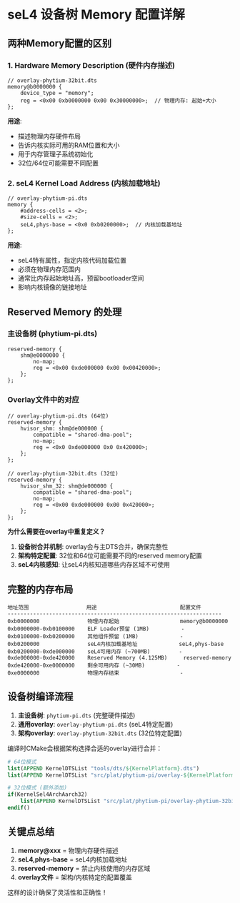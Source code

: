 # seL4 设备树 Memory 配置详解

## 两种Memory配置的区别

### 1. Hardware Memory Description (硬件内存描述)
```dts
// overlay-phytium-32bit.dts
memory@b0000000 {
    device_type = "memory";
    reg = <0x00 0xb0000000 0x00 0x30000000>;  // 物理内存: 起始+大小
};
```

**用途**:
- 描述物理内存硬件布局
- 告诉内核实际可用的RAM位置和大小
- 用于内存管理子系统初始化
- 32位/64位可能需要不同配置

### 2. seL4 Kernel Load Address (内核加载地址)
```dts
// overlay-phytium-pi.dts  
memory {
    #address-cells = <2>;
    #size-cells = <2>;
    seL4,phys-base = <0x0 0xb0200000>;  // 内核加载基地址
};
```

**用途**:
- seL4特有属性，指定内核代码加载位置
- 必须在物理内存范围内
- 通常比内存起始地址高，预留bootloader空间
- 影响内核镜像的链接地址

## Reserved Memory 的处理

### 主设备树 (phytium-pi.dts)
```dts
reserved-memory {
    shm@e0000000 {
        no-map;
        reg = <0x00 0xde000000 0x00 0x00420000>;
    };
};
```

### Overlay文件中的对应
```dts
// overlay-phytium-pi.dts (64位)
reserved-memory {
    hvisor_shm: shm@de000000 {
        compatible = "shared-dma-pool";
        no-map;
        reg = <0x0 0xde000000 0x0 0x420000>;
    };
};

// overlay-phytium-32bit.dts (32位)  
reserved-memory {
    hvisor_shm_32: shm@de000000 {
        compatible = "shared-dma-pool";
        no-map;
        reg = <0x00 0xde000000 0x00 0x420000>;
    };
};
```

**为什么需要在overlay中重复定义？**
1. **设备树合并机制**: overlay会与主DTS合并，确保完整性
2. **架构特定配置**: 32位和64位可能需要不同的reserved memory配置
3. **seL4内核感知**: 让seL4内核知道哪些内存区域不可使用

## 完整的内存布局

```
地址范围                  用途                          配置文件
-------------------------------------------------------------------
0xb0000000               物理内存起始                   memory@b0000000
0xb0000000-0xb0100000    ELF Loader预留 (1MB)          -
0xb0100000-0xb0200000    其他组件预留 (1MB)             -  
0xb0200000               seL4内核加载基地址             seL4,phys-base
0xb0200000-0xde000000    seL4可用内存 (~700MB)         -
0xde000000-0xde420000    Reserved Memory (4.125MB)     reserved-memory
0xde420000-0xe0000000    剩余可用内存 (~30MB)          -
0xe0000000               物理内存结束                   -
```

## 设备树编译流程

1. **主设备树**: `phytium-pi.dts` (完整硬件描述)
2. **通用overlay**: `overlay-phytium-pi.dts` (seL4特定配置)
3. **架构overlay**: `overlay-phytium-32bit.dts` (32位特定配置)

编译时CMake会根据架构选择合适的overlay进行合并：
```cmake
# 64位模式
list(APPEND KernelDTSList "tools/dts/${KernelPlatform}.dts")
list(APPEND KernelDTSList "src/plat/phytium-pi/overlay-${KernelPlatform}.dts")

# 32位模式 (额外添加)
if(KernelSel4ArchAarch32)
    list(APPEND KernelDTSList "src/plat/phytium-pi/overlay-phytium-32bit.dts")
endif()
```

## 关键点总结

1. **memory@xxx** = 物理内存硬件描述
2. **seL4,phys-base** = seL4内核加载地址
3. **reserved-memory** = 禁止内核使用的内存区域
4. **overlay文件** = 架构/内核特定的配置覆盖

这样的设计确保了灵活性和正确性！

